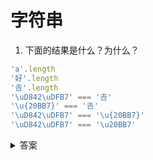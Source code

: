 # 字符串

1. 下面的结果是什么？为什么？

```js
'a'.length
'好'.length
'𠮷'.length
'\uD842\uDFB7' === '𠮷'
'\u{20BB7}' === '𠮷'
'\uD842\uDFB7' === '\u{20BB7}'
'\uD842\uDFB7' === '\u20BB7'
```

<details>
<summary>答案</summary>

```js
'a'.length // 1
'好'.length // 1
'𠮷'.length // 2
'\uD842\uDFB7' === '𠮷' // true
'\u{20BB7}' === '𠮷' // true
'\uD842\uDFB7' === '\u{20BB7}' // true
'\uD842\uDFB7' === '\u20BB7' // false
```

这个问题的原因就需要从 js 这门语言的字符集编码说起了。<br/>

unicode 是业界标准字符集，它规定了每一个字符或者符号的码点，一个字符用一个码点来表示。如下，`U+` 后跟一个十六进制数表示一个 unicode 码点。<br/>

```js
U+597D //好
```
unicode 的所有字符不是一次定义好的，被分成了 17 个平面（plane）。一个平面可以包含 2^16 （65536） 个字符。这 17 个平面包括：

* 1个`基本平面`（BMP），号码范围是`U+0000 ~U+FFFF`
* 16个`辅助平面`（SMP），号码范围是`U+010000 ~U+10FFFF`

其中最常用的字符都放在`基础平面`内，其他的放在 16 个`辅助平面`内。<br/>

这只是定义了每个字符的码点，如果要显示这些字符，就需要编码方法。编码方法有以下几种：

* `UTF-8` 是一种变长的编码方法，字符长度从 1 个字节到 4 个字节不等。越常用的字符，字节越短。这种特性使得它成为最常用的编码。
* `UTF-32` 用 4 个字节表示一个码点，所以非常浪费空间。
* `UTF-16` 介于 `UTF-8` 和 `UTF-32` 之间，结合了定长和变长两种特点。规则是：`基本平面`的字符占 2 个字节（U+0000 ~U+FFFF），`辅助平面`的字符占 4 个字节（U+010000 ~U+10FFFF）。
* `UCS-2` 是定长的一种编码，一个字符 2 个字节。所以它直接能够表示`基础平面`内的字符。

`UTF-16` 可看成是 `UCS-2` 的父集。在没有`辅助平面`字符前，`UTF-16` 与 `UCS-2` 是一样的。但当引入`辅助平面`字符后，就称为 `UTF-16` 了。<br/>

因为一些历史原因，js 当初发明的时候没有采用 `UTF-16` 编码，而采用的是 `UCS-2` 编码，因为那时候 `UTF-16` 编码还没有发表。<br/>

js采用 `UCS-2` 的形式来处理字符，造成了一个问题：所有字符在js中都是 2 个字节的，js只能正确处理`基本平面`内的字符，如果是`辅助平面`的 4 字节的字符，会被拆成 2 个基础平面的字符。这就涉及了`高半区`和`低半区`的概念。<br/>

为什么辅助平面的字符会被自动拆成 2 个基础平面的字符呢？<br/>

原来，在基本平面内，从 `U+D800` 到 `U+DFFF` 是一个空段，即这些码点不对应任何字符。因此，这个空段可以用来映射辅助平面的字符。<br/>

辅助平面的字符位共有2^20个，也就是说，对应这些字符至少需要20个二进制位。UTF-16将这20位拆成两半，前10位映射在U+D800到U+DBFF（空间大小2^10），称为高位（H），后10位映射在U+DC00到U+DFFF（空间大小2^10），称为低位（L）。这意味着，一个辅助平面的字符，被拆成两个基本平面的字符表示。<br/>

这就是`高半区`和`低半区`。D800-DBFF，高半区；DC00-DFFF，低半区。<br/>

所以，当我们遇到两个字节，发现它的码点在 `U+D800` 到 `U+DBFF` 之间，就可以断定，紧跟在后面的两个字节的码点，应该在 `U+DC00` 到 `U+DFFF` 之间，这四个字节必须放在一起解读。<br/>

因此在 ES6 之前，想要正确处理字符串就不得不考虑辅助平面字符的情况。遍历字符串的时候，必须对码点做一个判断，只要落在`0xD800`到`0xDBFF`的区间，就要连同后面2个字节一起读取。所有的js字符串函数都有类似的问题，不能正确识别 4 字节的字符。例如，String.prototype.replace()，String.prototype.substring()，String.prototype.slice()。<br/>

例子中的汉字`𠮷`是一个 4 字节字符，被拆成了两个 2 字节的基础平面字符，所以获取到的字符串 length 是 2。<br/>

ES6 加强了对 Unicode 的支持，允许采用\uxxxx形式表示一个字符，其中xxxx表示字符的 Unicode 码点。<br/>

但是如果直接在\u后面跟上超过0xFFFF的数值（比如\u20BB7），JavaScript 会理解成\u20BB+7。由于\u20BB是一个不可打印字符，所以只会显示一个空格，后面跟着一个7。

```js
'\u20BB7' // ' 7'
'\uD842\uDFB7' === '\u20BB7' //false
```

ES6 对这一点做出了改进，只要将码点放入大括号，就能正确解读该字符。

```js
'\u{20BB7}' // '𠮷'
'\uD842\uDFB7' === '𠮷' // true
'\u{20BB7}' === '𠮷' // true
'\uD842\uDFB7' === '\u{20BB7}' // true
```


</details>